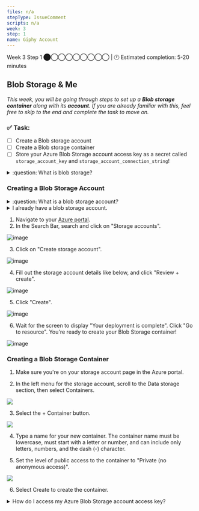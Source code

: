 ```yaml
---
files: n/a
stepType: IssueComment
scripts: n/a
week: 3
step: 1
name: Giphy Account
---
```


Week 3 Step 1 ⬤◯◯◯◯◯◯◯◯ | 🕐 Estimated completion: 5-20 minutes

## Blob Storage & Me
*This week, you will be going through steps to set up a **Blob storage container** along with its **account**. If you are already familiar with this, feel free to skip to the end and complete the task to move on.*

### ✅  Task:

- [ ]  Create a Blob storage account
- [ ]  Create a Blob storage container
- [ ]  Store your Azure Blob Storage account access key as a secret called `storage_account_key` and `storage_account_connection_string`!

<details>
<summary>:question: What is blob storage?</summary>
</br>

Azure Blob storage is Microsoft's object storage solution for the cloud. Blob storage is optimized for storing massive amounts of unstructured data. Unstructured data is data that doesn't adhere to a particular data model or definition, such as text or binary data. Read more about it [here](https://docs.microsoft.com/en-us/azure/storage/blobs/storage-blobs-introduction)

</details>

### Creating a Blob Storage Account

<details>
<summary>:question: What is a blob storage account?</summary>
</br>

A storage account provides a unique namespace in Azure for your data. Every object that you store in Azure Storage has an address that includes your unique account name. The combination of the account name and the Azure Storage blob endpoint forms the base address for the objects in your storage account. For example, if your storage account is named mystorageaccount, then the default endpoint for Blob storage is: http://mystorageaccount.blob.core.windows.net

</details>

<details>
<summary>I already have a blob storage account.</summary>
</br>

Fantastic! Feel free to skip these next few steps and scroll down to **Creating a Blob Storage Container**.

</details>

1. Navigate to your [Azure portal](https://portal.azure.com/#home).
2. In the Search Bar, search and click on "Storage accounts".

![image](https://user-images.githubusercontent.com/49426183/119739490-2b11d600-be37-11eb-8f7c-09faaf4b14b5.png)

3. Click on "Create storage account".

![image](https://user-images.githubusercontent.com/49426183/119739652-62808280-be37-11eb-90c4-9ca17e89e60e.png)

4. Fill out the storage account details like below, and click "Review + create".

![image](https://user-images.githubusercontent.com/49426183/119739390-03bb0900-be37-11eb-8b5c-49fa68035c73.png)

5. Click "Create".

![image](https://user-images.githubusercontent.com/49426183/119739970-eb97b980-be37-11eb-8c85-80691d285e95.png)

6. Wait for the screen to display "Your deployment is complete". Click "Go to resource". You're ready to create your Blob Storage container!

![image](https://user-images.githubusercontent.com/49426183/119740051-0f5aff80-be38-11eb-956c-59beeaa63b7d.png)


### Creating a Blob Storage Container

1. Make sure you're on your storage account page in the Azure portal.

2. In the left menu for the storage account, scroll to the Data storage section, then select Containers.

![](https://user-images.githubusercontent.com/49426183/119740347-9f994480-be38-11eb-9d48-3381144fcf8f.PNG)

3. Select the + Container button.

![](https://user-images.githubusercontent.com/49426183/119740424-bdff4000-be38-11eb-8037-dd18adf72140.PNG)

4. Type a name for your new container. The container name must be lowercase, must start with a letter or number, and can include only letters, numbers, and the dash (-) character.

5. Set the level of public access to the container to "Private (no anonymous access)".

![](https://user-images.githubusercontent.com/49426183/119740555-f737b000-be38-11eb-96d4-e7d5d3414fc2.png)

6. Select Create to create the container.

<details>
<summary>How do I access my Azure Blob Storage account access key?</summary>
</br>

1. Navigate to your storage account page.
2. On the left hand bar, click on Security + networking > Access Keys.

![image](https://user-images.githubusercontent.com/49426183/119740903-8fce3000-be39-11eb-9933-6383d2af0f9e.png)

3. Click "Show keys", and you can copy *one* of the keys' information.

</details>